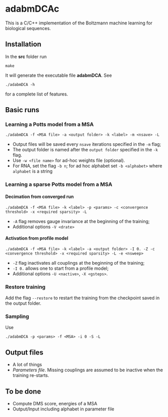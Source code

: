 # adabmDCAc

This is a C/C++ implementation of the Boltzmann machine learning for biological sequences.

## Installation
In the __src__ folder run
```
make
```
It will generate the executable file __adabmDCA__. See 
```
./adabmDCA -h
```
for a complete list of features.

## Basic runs


### Learning a Potts model from a MSA

```
./adabmDCA -f <MSA file> -a <output folder> -k <label> -m <nsave> -L
```
  - Output files will be saved every `nsave` iterations specified in the `-m` flag;
  - The output folder is named after the `output folder` specified in the `-k` flag.
  - Use `-w <file name>` for ad-hoc weights file (optional).
  - For RNA, set the flag `-b n`; for ad hoc alphabet set `-b <alphabet>` where `alphabet` is a string

### Learning a sparse Potts model from a MSA

#### Decimation from converged run
```
./adabmDCA -f <MSA file> -k <label> -p <params> -c <convergence threshold> -x <required sparsity> -L
```
  - `-A` flag removes gauge invariance at the beginning of the training;
  - Additional options `-V <drate>`

#### Activation from profile model
```
./adabmDCA -f <MSA file> -k <label> -a <output folder> -I 0. -Z -c <convergence threshold> -x <required sparsity> -L -e <nsweep>
```
  - `-Z` flag inactivates all couplings at the beginning of the training;
  - `-I 0.` allows one to start from a profile model;
  - Additional options `-U <nactive>`, `-X <gsteps>`.

### Restore training
Add the flag `--restore` to restart the training from the checkpoint saved in the output folder.

### Sampling
Use
```
./adabmDCA -p <params> -f <MSA> -i 0 -S -L
```

## Output files
  - A lot of things
  - _Parameters file_. Missing couplings are assumed to be inactive when the training re-starts.

## To be done
  - Compute DMS score, energies of a MSA
  - Output/Input including alphabet in parameter file